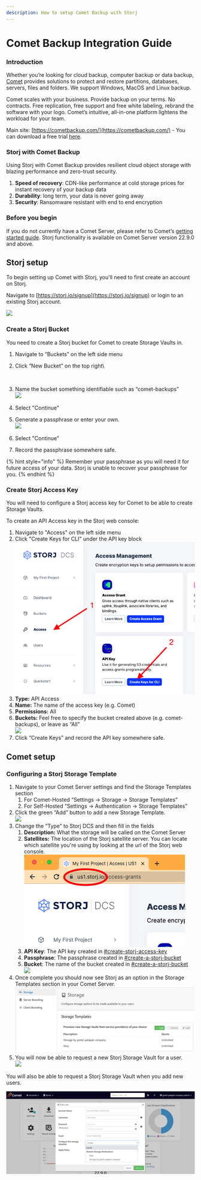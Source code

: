 ```yaml
---
description: How to setup Comet Backup with Storj
---
```


# Comet Backup Integration Guide

### Introduction

Whether you’re looking for cloud backup, computer backup or data backup, [Comet](https://cometbackup.com/) provides solutions to protect and restore partitions, databases, servers, files and folders. We support Windows, MacOS and Linux backup.

Comet scales with your business. Provide backup on your terms. No contracts. Free replication, free support and free white labeling, rebrand the software with your logo. Comet’s intuitive, all-in-one platform lightens the workload for your team.

Main site: [https://cometbackup.com/](https://cometbackup.com/) - You can download a free trial [here](https://cometbackup.com/signup).

### Storj with Comet Backup

Using Storj with Comet Backup provides resilient cloud object storage with blazing performance and zero-trust security.

1. **Speed of recovery**: CDN-like performance at cold storage prices for instant recovery of your backup data
2. **Durability**: long term, your data is never going away
3. **Security**: Ransomware resistant with end to end encryption

### Before you begin&#x20;

If you do not currently have a Comet Server, please refer to Comet’s [getting started guide](https://docs.cometbackup.com/latest/). Storj functionality is available on Comet Server version 22.9.0 and above.&#x20;

## Storj setup

To begin setting up Comet with Storj, you'll need to first create an account on Storj.

Navigate to [https://storj.io/signup](https://storj.io/signup) or login to an existing Storj account.

![](https://lh5.googleusercontent.com/RhslyMTj8ubEkpt-yHlE3w3eUPF6MX5-gK5H\_QU5TzqVMQV7TL4H5H7JcW4gWeU7WyoveqwK2IEu0ADjL-q4Jy3cDyVSoNHN8tgBS\_swT2\_ob-FZ6zP\_QLhpYai\_gM5wHYU3ObIfYPrPVNg-gcABe4A\_AtZRSsg-xzVcQlJ5hhnLS2vUKTikpDPvAg)

### Create a Storj Bucket

&#x20;You need to create a Storj bucket for Comet to create Storage Vaults in.&#x20;

1. Navigate to “Buckets” on the left side menu
2.  Click “New Bucket” on the top right\


    <figure><img src="https://lh4.googleusercontent.com/8e7Gk8yvyWm_V67JUVErQo3yRb89O4R9YwiEmixsbtSQK8J43vkGvxac9XpSPWSPmISRmK2HF3JHjnKLimYN1dQTYZNcRpUcPFLsrqxnLbwMkBNB7u8hQzb9ro8RzMZZXNvcQE_kvOIO7NgF5oWO7GLPSrFKjXpUy2FbfK7U9AfdvNbRAo96QLuYDw" alt=""><figcaption></figcaption></figure>
3. Name the bucket something identifiable such as “comet-backups”\
   ![](https://lh6.googleusercontent.com/6\_SKlYLgxlTYsLJRrOKU4WPVcHOv31VOfpx79riaV1UXksquQXWP1lOqBfe667F6uZ\_GGE21DuwxoNzy\_0XORbDuSYt0wb\_f6lT9lQS2MbH1p5L4nutVVGtFxXE5OK2dWdTjY1ot-mt1sleyl11X68SeVtmmdMUq7GZ-UwRPMsvnuktFmtFMAD2TNQ)
4. Select "Continue"
5. Generate a passphrase or enter your own.\
   ![](https://lh3.googleusercontent.com/EkKbpTiLXC953KQLMbHfbCFKZ2xm3y9WLA8XoQJk0U7aLAIe1lhS3c4kXTpI1ibHMnRRWjXkE7Yacoq7DlBphVZxzwcce2PxiJU6VjKv99Sa8zZ3qOl6bpmA-08BW1VqtO14lO4SZj2ZnQIdb264zi1l9kO3Olo2caw3rQocOAylBg8PRFSIj5Mxkg)
6. Select "Continue"
7. Record the passphrase somewhere safe.

{% hint style="info" %}
Remember your passphrase as you will need it for future access of your data. Storj is unable to recover your passphrase for you.
{% endhint %}

### Create Storj Access Key

You will need to configure a Storj access key for Comet to be able to create Storage Vaults.&#x20;

To create an API Access key in the Storj web console:

1. Navigate to "Access" on the left side menu
2. Click "Create Keys for CLI" under the API key block\
   ![](<../.gitbook/assets/Screen Shot 2022-09-09 at 9.03.17 AM.png>)
3. **Type:** API Access
4. **Name:** The name of the access key (e.g. Comet)
5. **Permissions:** All
6. **Buckets:** Feel free to specify the bucket created above (e.g. comet-backups), or leave as “All”\
   ![](https://lh3.googleusercontent.com/mOYHJkcfQ7qj5BpkgICFBB35-EsRStC64m\_gAloDXsRfl3QrHw2r2kMNfidqog0l1070zvRyU7UmJLtox7mE0OfKYGp4Mok1yvS9Eqov2V\_5MDRIYethXeYYVlfe5g45\_JM-w32wuZb3H4w0BAQaL75Mim4VNQxN5HwvlBqg6L3DthzF8icKwWQvBQ)
7. Click “Create Keys” and record the API key somewhere safe.

## Comet setup

### Configuring a Storj Storage Template

1. Navigate to your Comet Server settings and find the Storage Templates section
   1. &#x20;For Comet-Hosted “Settings -> Storage -> Storage Templates”
   2. For Self-Hosted “Settings -> Authentication -> Storage Templates”
2. Click the green “Add” button to add a new Storage Template.\
   ![](https://lh4.googleusercontent.com/tQzG0Grs6Ynqzg5Y5f3OATY11m2uVP3IsVhOTsWxwbYogcrR9TOUeM8Vcl5hogaG4djrZGbs91xQAJBsaPmCfws2zfIf5ValxIbIuLTuw0207D5lpFpZVPBC5PNVS2\_JBWD03Yb4gCfGo\_IoUDliajaZA0l8ZQKKAVv7pHnemudvZEfOEj5KDGdyvw)
3. Change the “Type” to Storj DCS and then fill in the fields
   1. **Description:** What the storage will be called on the Comet Server
   2. **Satellites:** The location of the Storj satellite server. You can locate which satellite you're using by looking at the url of the Storj web console. \
      ![](<../.gitbook/assets/Screen Shot 2022-09-09 at 9.11.25 AM.png>)
   3. **API Key**: The API key created in [#create-storj-access-key](cometbackup-integration-guide.md#create-storj-access-key "mention")
   4. **Passphrase**: The passphrase created in [#create-a-storj-bucket](cometbackup-integration-guide.md#create-a-storj-bucket "mention")
   5. **Bucket**: The name of the bucket created in [#create-a-storj-bucket](cometbackup-integration-guide.md#create-a-storj-bucket "mention")\
      ![](https://lh4.googleusercontent.com/Nq8t3od-8LOpq6Ez65J4\_I9Mer3560zSWbdQw26V72x8sKoV23ILtclJ6pPMKWJfr2HqjN4vkyFGQjYWU88tEZZ83CfemCeyZfBHkOqBbIT9\_3wPgp7xVsLfE3TpxOqIgFCCj\_hTI55Dd9DG\_GtBpTtYgqyj5NWIvKpH63CWx5WI0KEwqlQN4stk3w)
4. Once complete you should now see Storj as an option in the Storage Templates section in your Comet Server.\
   ![](<../.gitbook/assets/Storj Storage.png>)
5. You will now be able to request a new Storj Storage Vault for a user.\
   ![](https://lh3.googleusercontent.com/TqQOk5N0fIGOuBiDOHJWyqGhxVfxddjuZYIE3EL-IvhwbMnuO-HSgUK9-fneTNlVLkJRD6DfB9MzwYG1lmzDR9VB48NMJrUho9my-V6LqL2N4ZFScE4b5-Xas0kpTjL0XnNIA9YrqLpOAHa6g\_5WDaPBQ47MldrafK1p3O-z0grEhgq6j9H8uA4GIA)

You will also be able to request a Storj Storage Vault when you add new users.

![](<../.gitbook/assets/Storj New User.png>)
